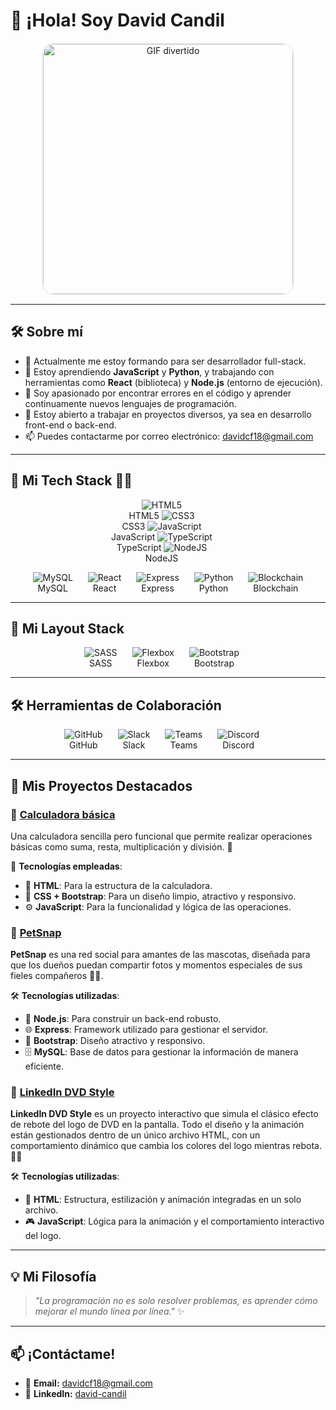 # 👋 ¡Hola! Soy David Candil

<p align="center">
  <img src="https://media.tenor.com/GfSX-u7VGM4AAAAC/coding.gif" 
       alt="GIF divertido" 
       width="400" 
       style="border: 2px solid #f0f0f0; border-radius: 20px;"/>
</p>

---

## 🛠 Sobre mí

- 🔭 Actualmente me estoy formando para ser desarrollador full-stack.
- 🌱 Estoy aprendiendo **JavaScript** y **Python**, y trabajando con herramientas como **React** (biblioteca) y **Node.js** (entorno de ejecución).
- 👀 Soy apasionado por encontrar errores en el código y aprender continuamente nuevos lenguajes de programación.
- 💼 Estoy abierto a trabajar en proyectos diversos, ya sea en desarrollo front-end o back-end.
- 📫 Puedes contactarme por correo electrónico: [davidcf18@gmail.com](mailto:davidcf18@gmail.com)

---

## 🚀 Mi Tech Stack 👨‍💻

<p align="center">
  <span style="display: inline-block; margin-right: 20px;">
    <img src="https://img.icons8.com/color/48/000000/html-5.png" alt="HTML5" title="HTML5"/>
    <br/> HTML5
    <img src="https://img.icons8.com/color/48/000000/css3.png" alt="CSS3" title="CSS3"/>
    <br/> CSS3
    <img src="https://img.icons8.com/color/48/000000/javascript.png" alt="JavaScript" title="JavaScript"/>
    <br/> JavaScript
    <img src="https://img.icons8.com/color/48/000000/typescript.png" alt="TypeScript" title="TypeScript"/>
    <br/> TypeScript
    <img src="https://img.icons8.com/color/48/000000/nodejs.png" alt="NodeJS" title="NodeJS"/>
    <br/> NodeJS
  </span>
</p>

<p align="center">
  <span style="display: inline-block; margin-right: 20px;">
    <img src="https://img.icons8.com/color/48/000000/mysql-logo.png" alt="MySQL" title="MySQL"/>
    <br/> MySQL
  </span>
  <span style="display: inline-block; margin-right: 20px;">
    <img src="https://img.icons8.com/color/48/000000/react-native.png" alt="React" title="React"/>
    <br/> React
  </span>
  <span style="display: inline-block; margin-right: 20px;">
    <img src="https://img.icons8.com/ios/50/000000/express-js.png" alt="Express" title="Express"/>
    <br/> Express
  </span>
  <span style="display: inline-block; margin-right: 20px;">
    <img src="https://img.icons8.com/color/48/000000/python.png" alt="Python" title="Python"/>
    <br/> Python
  </span>
  <span style="display: inline-block;">
    <img src="https://img.icons8.com/ios/50/000000/blockchain.png" alt="Blockchain" title="Blockchain"/>
    <br/> Blockchain
  </span>
</p>

---

## 🎨 Mi Layout Stack

<p align="center">
  <span style="display: inline-block; margin-right: 20px;">
    <img src="https://img.icons8.com/ios/50/000000/sass.png" alt="SASS" title="SASS"/>
    <br/> SASS
  </span>
  <span style="display: inline-block; margin-right: 20px;">
    <img src="https://img.icons8.com/ios/50/000000/flexbox.png" alt="Flexbox" title="Flexbox"/>
    <br/> Flexbox
  </span>
  <span style="display: inline-block; margin-right: 20px;">
    <img src="https://img.icons8.com/color/48/000000/bootstrap.png" alt="Bootstrap" title="Bootstrap"/>
    <br/> Bootstrap
  </span>
</p>

---

## 🛠 Herramientas de Colaboración

<p align="center">
  <span style="display: inline-block; margin-right: 20px;">
    <img src="https://img.icons8.com/ios/50/000000/github.png" alt="GitHub" title="GitHub"/>
    <br/> GitHub
  </span>
  <span style="display: inline-block; margin-right: 20px;">
    <img src="https://img.icons8.com/ios/50/000000/slack.png" alt="Slack" title="Slack"/>
    <br/> Slack
  </span>
  <span style="display: inline-block; margin-right: 20px;">
    <img src="https://img.icons8.com/ios/50/000000/microsoft-teams.png" alt="Teams" title="Teams"/>
    <br/> Teams
  </span>
  <span style="display: inline-block; margin-right: 20px;">
    <img src="https://img.icons8.com/ios/50/000000/discord-logo.png" alt="Discord" title="Discord"/>
    <br/> Discord
  </span>
</p>



---

## 🚀 Mis Proyectos Destacados

### 🌟 [Calculadora básica](https://github.com/DCandil/ProyectoCalculadora.git)
Una calculadora sencilla pero funcional que permite realizar operaciones básicas como suma, resta, multiplicación y división. 🧮

🔧 **Tecnologías empleadas**:
- 📄 **HTML**: Para la estructura de la calculadora.
- 🎨 **CSS + Bootstrap**: Para un diseño limpio, atractivo y responsivo.
- ⚙️ **JavaScript**: Para la funcionalidad y lógica de las operaciones.

### 🌟 [PetSnap](https://github.com/DCandil/PetSnap.git)
**PetSnap** es una red social para amantes de las mascotas, diseñada para que los dueños puedan compartir fotos y momentos especiales de sus fieles compañeros 🐶🐱.

🛠️ **Tecnologías utilizadas**:
- 🚀 **Node.js**: Para construir un back-end robusto.
- 🌐 **Express**: Framework utilizado para gestionar el servidor.
- 🎨 **Bootstrap**: Diseño atractivo y responsivo.
- 🗄️ **MySQL**: Base de datos para gestionar la información de manera eficiente.

### 🌟 [LinkedIn DVD Style](https://github.com/DCandil/LinkedInDVDStyle)
**LinkedIn DVD Style** es un proyecto interactivo que simula el clásico efecto de rebote del logo de DVD en la pantalla. Todo el diseño y la animación están gestionados dentro de un único archivo HTML, con un comportamiento dinámico que cambia los colores del logo mientras rebota. 🎥✨

🛠️ **Tecnologías utilizadas**:
- 📄 **HTML**: Estructura, estilización y animación integradas en un solo archivo.
- 🎮 **JavaScript**: Lógica para la animación y el comportamiento interactivo del logo.

---

## 💡 Mi Filosofía
> _"La programación no es solo resolver problemas, es aprender cómo mejorar el mundo línea por línea."_ ✨

---

## 📫 ¡Contáctame!

- 💌 **Email:** [davidcf18@gmail.com](mailto:davidcf18@gmail.com)
- 💼 **LinkedIn:** [david-candil](https://linkedin.com/in/david-candil)
